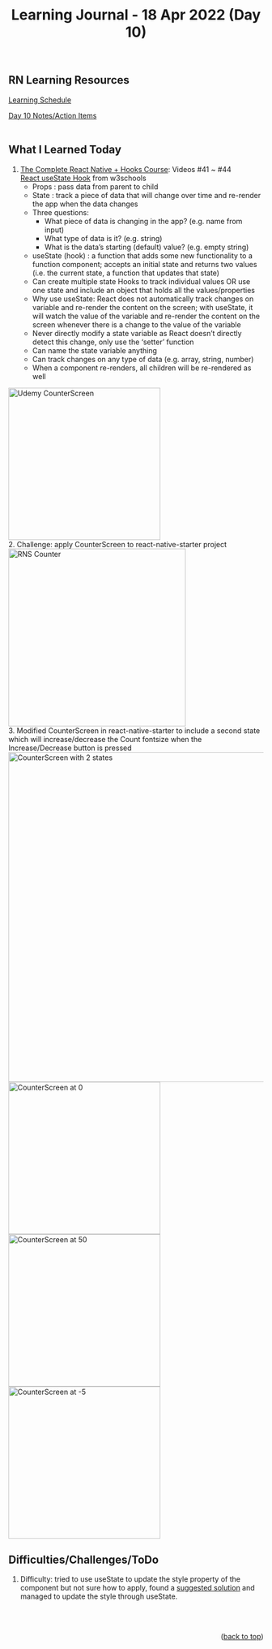 <div id="top"></div>
<h1 align="center">Learning Journal - 18 Apr 2022 (Day 10)</h1>
<br />

## RN Learning Resources
[Learning Schedule](https://docs.google.com/document/d/1X1WgRPKxWwenKXswD5xHcuEZ4NFRj8EWmkCC8MLsBwg/edit)

[Day 10 Notes/Action Items](https://docs.google.com/document/d/1qo1kA0VyDVUT-HQd4CsTLzU00hcaKdTnuog4xts1gz4/edit#heading=h.e9flh4v041dw)
<br />
<br />

## What I Learned Today
1. [The Complete React Native + Hooks Course](https://nlbsg.udemy.com/course/the-complete-react-native-and-redux-course/learn/lecture/15706480#overview): Videos #41 ~ #44<br />
   [React useState Hook](https://www.w3schools.com/react/react_usestate.asp) from w3schools<br />
   - Props : pass data from parent to child
   - State : track a piece of data that will change over time and re-render the app when the data changes
   - Three questions:
     - What piece of data is changing in the app? (e.g. name from input)
     - What type of data is it? (e.g. string)
     - What is the data’s starting (default) value? (e.g. empty string)
   - useState (hook) : a function that adds some new functionality to a function component; accepts an initial state and returns two values (i.e. the current state, a function that updates that state)
   - Can create multiple state Hooks to track individual values OR use one state and include an object that holds all the values/properties
   - Why use useState: React does not automatically track changes on variable and re-render the content on the screen; with useState, it will watch the value of the variable and re-render the content on the screen whenever there is a change to the value of the variable
   - Never directly modify a state variable as React doesn’t directly detect this change, only use the ‘setter’ function
   - Can name the state variable anything
   - Can track changes on any type of data (e.g. array, string, number)
   - When a component re-renders, all children will be re-rendered as well
<img width="300" alt="Udemy CounterScreen" src="https://user-images.githubusercontent.com/97433108/163796651-9f5c8d8c-e75a-42fc-a07d-25d067b5235c.jpeg">
<br />
2. Challenge: apply CounterScreen to react-native-starter project
     <img width="350" alt="RNS Counter" src="https://user-images.githubusercontent.com/97433108/163765194-e61719ae-a06d-4f7e-8c50-e95254757d99.png"><br />
3. Modified CounterScreen in react-native-starter to include a second state which will increase/decrease the Count fontsize when the Increase/Decrease button is pressed
     <img width="650" alt="CounterScreen with 2 states" src="https://user-images.githubusercontent.com/97433108/163795486-d76e2aea-11dc-4cc3-9c65-4aa9ca9bf4f7.png">
     <img width="300" alt="CounterScreen at 0" src="https://user-images.githubusercontent.com/97433108/163795541-40523d22-4261-4d85-a506-2319cd9705b3.png"><img width="300" alt="CounterScreen at 50" src="https://user-images.githubusercontent.com/97433108/163795586-400b51e3-4167-42c7-a050-bbca76473394.png"><img width="300" alt="CounterScreen at -5" src="https://user-images.githubusercontent.com/97433108/163795620-2d5be6c9-b97a-4c33-9e6e-cfe1e0d8bd87.png">
<br />

## Difficulties/Challenges/ToDo
1. Difficulty: tried to use useState to update the style property of the component but not sure how to apply, found a [suggested solution](https://stackoverflow.com/questions/61407554/how-to-change-style-property-in-react-hooks-on-function-call) and managed to update the style through useState.
<br />
<br />

<p align="right">(<a href="#top">back to top</a>)</p>
